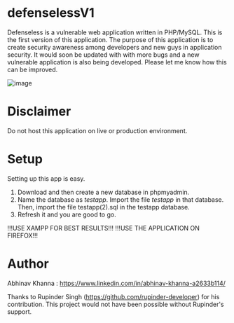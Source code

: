 # defenselessV1
Defenseless is a vulnerable web application written in PHP/MySQL. This is the first version of this application. The purpose of this application is to create security awareness among developers and new guys in application security. It would soon be updated with with more bugs and a new vulnerable application is also being developed. Please let me know how this can be improved. 

![image](https://user-images.githubusercontent.com/70256749/91271860-727c1080-e798-11ea-8ed1-6e2a7b7516dd.png)

# Disclaimer
Do not host this application on live or production environment.

# Setup
Setting up this app is easy. 
1. Download and then create a new database in phpmyadmin.
2. Name the database as *testapp*. Import the file *testapp* in that database. Then, import the file testapp(2).sql in the testapp database.
3. Refresh it and you are good to go. 

!!!USE XAMPP FOR BEST RESULTS!!!
!!!USE THE APPLICATION ON FIREFOX!!! 

# Author
Abhinav Khanna : https://www.linkedin.com/in/abhinav-khanna-a2633b114/

Thanks to Rupinder Singh (https://github.com/rupinder-developer) for his contribution. This project would not have been possible without Rupinder's support. 
